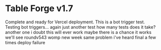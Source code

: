 # Table Forge v1.7
Complete and ready for Vercel deployment.
This is a bot trigger test.
Testing bot triggers... again
just another test
how many tests does it take?
another one
i doubt this will ever work
maybe there is a chance it works
we'll see
roundv543
womp
new week same problem
i've heard final a few times
deploy
failure

